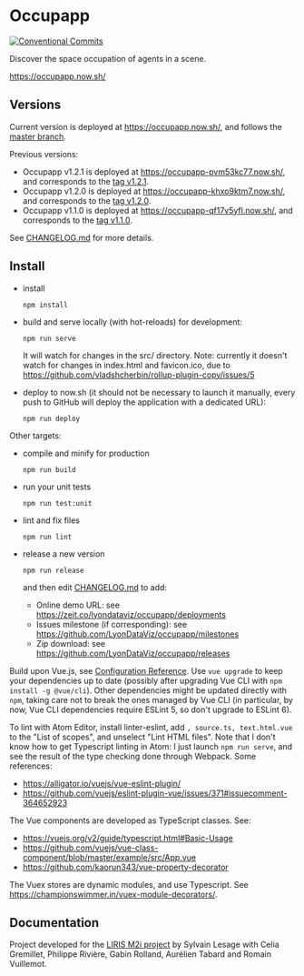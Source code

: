 # Occupapp

[![Conventional Commits](https://img.shields.io/badge/Conventional%20Commits-1.0.0-yellow.svg)](https://conventionalcommits.org)

Discover the space occupation of agents in a scene.

https://occupapp.now.sh/

## Versions

Current version is deployed at https://occupapp.now.sh/, and follows the [master branch](https://github.com/LyonDataViz/occupapp/tree/master).

Previous versions:

- Occupapp v1.2.1 is deployed at https://occupapp-pvm53kc77.now.sh/, and corresponds to the [tag v1.2.1](https://github.com/LyonDataViz/occupapp/tree/v1.2.1).
- Occupapp v1.2.0 is deployed at https://occupapp-khxo9ktm7.now.sh/, and corresponds to the [tag v1.2.0](https://github.com/LyonDataViz/occupapp/tree/v1.2.0).
- Occupapp v1.1.0 is deployed at https://occupapp-qf17v5yfl.now.sh/, and corresponds to the [tag v1.1.0](https://github.com/LyonDataViz/occupapp/tree/v1.1.0).

See [CHANGELOG.md](./CHANGELOG.md) for more details.

## Install

- install

  ```
  npm install
  ```

- build and serve locally (with hot-reloads) for development:

  ```
  npm run serve
  ```

  It will watch for changes in the src/ directory. Note: currently it doesn't
  watch for changes in index.html and favicon.ico, due to
  https://github.com/vladshcherbin/rollup-plugin-copy/issues/5

- deploy to now.sh (it should not be necessary to launch it manually, every push
  to GitHub will deploy the application with a dedicated URL):

  ```
  npm run deploy
  ```

Other targets:

- compile and minify for production

  ```
  npm run build
  ```

- run your unit tests

  ```
  npm run test:unit
  ```

- lint and fix files

  ```
  npm run lint
  ```

- release a new version

  ```
  npm run release
  ```

  and then edit [CHANGELOG.md](./CHANGELOG.md) to add:

  - Online demo URL: see https://zeit.co/lyondataviz/occupapp/deployments
  - Issues milestone (if corresponding): see https://github.com/LyonDataViz/occupapp/milestones
  - Zip download: see https://github.com/LyonDataViz/occupapp/releases

Build upon Vue.js, see [Configuration Reference](https://cli.vuejs.org/config/).
Use `vue upgrade` to keep your dependencies up to date (possibly after upgrading
Vue CLI with `npm install -g @vue/cli`). Other dependencies might be updated
directly with `npm`, taking care not to break the ones managed by Vue CLI (in
particular, by now, Vue CLI dependencies require ESLint 5, so don't upgrade to
ESLint 6).

To lint with Atom Editor, install linter-eslint, add
`, source.ts, text.html.vue` to the "List of scopes", and unselect "Lint HTML
files". Note that I don't know how to get Typescript linting in Atom: I just
launch `npm run serve`, and see the result of the type checking done through
Webpack. Some references:

- https://alligator.io/vuejs/vue-eslint-plugin/
- https://github.com/vuejs/eslint-plugin-vue/issues/371#issuecomment-364652923

The Vue components are developed as TypeScript classes. See:

- https://vuejs.org/v2/guide/typescript.html#Basic-Usage
- https://github.com/vuejs/vue-class-component/blob/master/example/src/App.vue
- https://github.com/kaorun343/vue-property-decorator

The Vuex stores are dynamic modules, and use Typescript. See
https://championswimmer.in/vuex-module-decorators/.

## Documentation

Project developed for the [LIRIS M2i project](https://projet.liris.cnrs.fr/mi2/)
by Sylvain Lesage with Celia Gremillet, Philippe Rivière, Gabin Rolland,
Aurélien Tabard and Romain Vuillemot.
